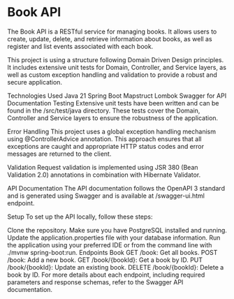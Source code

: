 <h1>
  Book API
</h1>


The Book API is a RESTful service for managing books. It allows users to create, update, delete, and retrieve information about books, as well as register and list events associated with each book.

This project is using a structure following Domain Driven Design principles. It includes extensive unit tests for Domain, Controller, and Service layers, as well as custom exception handling and validation to provide a robust and secure application.

Technologies Used
Java 21
Spring Boot
Mapstruct
Lombok
Swagger for API Documentation
Testing
Extensive unit tests have been written and can be found in the /src/test/java directory. These tests cover the Domain, Controller and Service layers to ensure the robustness of the application.

Error Handling
This project uses a global exception handling mechanism using @ControllerAdvice annotation. This approach ensures that all exceptions are caught and appropriate HTTP status codes and error messages are returned to the client.

Validation
Request validation is implemented using JSR 380 (Bean Validation 2.0) annotations in combination with Hibernate Validator.

API Documentation
The API documentation follows the OpenAPI 3 standard and is generated using Swagger and is available at /swagger-ui.html endpoint.

Setup
To set up the API locally, follow these steps:

Clone the repository.
Make sure you have PostgreSQL installed and running.
Update the application.properties file with your database information.
Run the application using your preferred IDE or from the command line with ./mvnw spring-boot:run.
Endpoints
Book
GET /book: Get all books.
POST /book: Add a new book.
GET /book/{bookId}: Get a book by ID.
PUT /book/{bookId}: Update an existing book.
DELETE /book/{bookId}: Delete a book by ID.
For more details about each endpoint, including required parameters and response schemas, refer to the Swagger API documentation.
